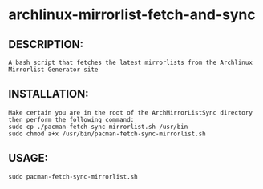 # archlinux-mirrorlist-fetch-and-sync

DESCRIPTION:
------------

```
A bash script that fetches the latest mirrorlists from the Archlinux Mirrorlist Generator site
```

INSTALLATION:
------------

```
Make certain you are in the root of the ArchMirrorListSync directory then perform the following command:
sudo cp ./pacman-fetch-sync-mirrorlist.sh /usr/bin
sudo chmod a+x /usr/bin/pacman-fetch-sync-mirrorlist.sh
```

USAGE:
------

```
sudo pacman-fetch-sync-mirrorlist.sh
```
